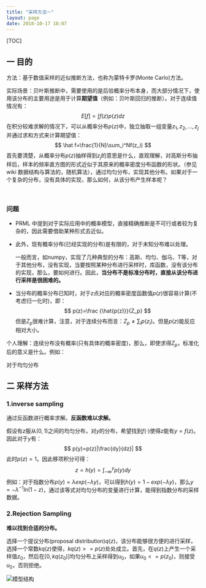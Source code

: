 ```yaml
---
title: "采样方法一"
layout: page
date: 2018-10-17 18:07
---
```


[TOC]



## 一 目的

方法：基于数值采样的近似推断方法，也称为蒙特卡罗(Monte Carlo)方法。

实际场景：贝叶斯推断中，需要使用的是后验概率分布本身，而大部分情况下，使用该分布的主要用途是用于计算**期望值**（例如：贝叶斯回归的推断）。对于连续值情况有：
$$
E[f]=\int f(z)p(z) dz
$$
在积分较难求解的情况下，可以从概率分布$p(z)$中，独立抽取一组变量$z_1,z_2,...,z_j$并通过求和方式来计算期望值：
$$
\hat f=\frac{1}{N}\sum_i^Nf(z_i)
$$
首先要清楚，从概率分布$p(z)$抽样得到$z_j$的意思是什么，直观理解，对高斯分布抽样后，样本的频率直方图的形式近似于其原来的概率密度分布函数的形状。（参见wiki 数据结构与算法的，随机算法），通过均匀分布，实现其他分布。如果对于一个复杂的分布，没有具体的实现，那么如何，从该分布产生样本呢？

​                                    

### 问题

- PRML 中提到对于实际应用中的概率模型，直接精确推断是不可行或者较为复杂的，因此需要借助某种形式去近似。

- 此外，现有概率分布(已经实现的分布)是有限的，对于未知分布难以处理。

  一般而言，如numpy，实现了几种典型的分布：高斯、均匀、伽马、T等，对于其他分布，没有实现，当要按照某种分布进行采样时，库函数，没有该分布的实现，那么，要如何进行。因此，**当分布不是标准分布时，直接从该分布进行采样是很困难的。**

-   当分布的概率分布已知时，对于$z$点对应的概率密度函数值$p(z)$很容易计算(不考虑归一化时)，即：
  $$
  p(z)=\frac {\hat{p(z)}}{Z_p}
  $$
  但是$Z_p$很难计算，注意，对于连续分布而言：$Z_p\neq \sum_i p(z_i)$。但是$p(z)$能反应相对大小。

  个人理解：连续分布没有概率(只有具体的概率密度)，那么，即使求得$Z_p$，标准化后的意义是什么。例如：

  对于均匀分布



## 二 采样方法

### 1.inverse sampling

通过反函数进行概率求解。**反函数难以求解。**

假设有$z$服从$(0,1)$之间的均匀分布，对$y$的分布，希望找到$f(\cdot)$使得$z$能有$y=f(z)$。因此对于$y$有：
$$
p(y)=p(z)|\frac{dy}{dz}|
$$
此时$p(z)=1$，因此移项积分可得：
$$
z=h(y)=\int_{-\infty}^{y}p(y)dy
$$
例如：对于指数分布$p(y)=\lambda exp(-\lambda y)$，可以得到$h(y)=1-exp(-\lambda y)$，那么$y=-\lambda^{-1}ln(1-z)$，通过该等式对均匀分布的变量进行计算，能得到指数分布的采样数据。



### 2.Rejection Sampling

**难以找到合适的分布。**

选择一个提议分布(proposal distribution)$q(z)$，该分布能够很方便的进行采样，选择一个常数$kq(z)$使得，$kq(z)>=p(z)$处处成立。首先，在$q(z)$上产生一个采样值$z_0$，然后在$[0,kq(z_0)]$均匀分布上采样得到$u_0$，如果$u_0<=p(z_0)$，则接受$u_0$，否则拒绝。

<img src="/wiki/static/images/拒绝性采样.png" alt="模型结构" />





